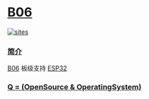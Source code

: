 # [B06](https://github.com/OS-Q/B06)

[![sites](http://182.61.61.133/link/resources/OSQ.png)](http://www.OS-Q.com)

### [简介](https://github.com/OS-Q/B06/wiki)

[B06](https://github.com/OS-Q/B06) 板级支持 [ESP32](https://github.com/SoCXin/ESP32)


### [Q = (OpenSource & OperatingSystem) ](http://www.OS-Q.com)
